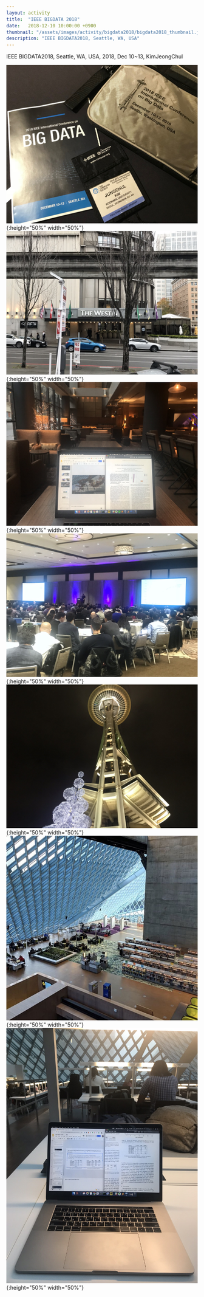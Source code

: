 ```yaml
---
layout: activity
title:  "IEEE BIGDATA 2018"
date:   2018-12-10 10:00:00 +0900
thumbnail: "/assets/images/activity/bigdata2018/bigdata2018_thumbnail.jpeg"
description: "IEEE BIGDATA2018, Seattle, WA, USA"
---
```



IEEE BIGDATA2018, Seattle, WA, USA, 2018, Dec 10~13, KimJeongChul

![](/assets/images/activity//bigdata2018/bigdata2018.jpeg){:height="50%" width="50%"}
![](/assets/images/activity//bigdata2018/bigdata2018_02.JPEG){:height="50%" width="50%"}
![](/assets/images/activity//bigdata2018/bigdata2018_03.JPEG){:height="50%" width="50%"}
![](/assets/images/activity//bigdata2018/bigdata2018_04.JPEG){:height="50%" width="50%"}
![](/assets/images/activity//bigdata2018/bigdata2018_05.JPEG){:height="50%" width="50%"}
![](/assets/images/activity//bigdata2018/bigdata2018_06.jpeg){:height="50%" width="50%"}
![](/assets/images/activity//bigdata2018/bigdata2018_07.JPEG){:height="50%" width="50%"}
